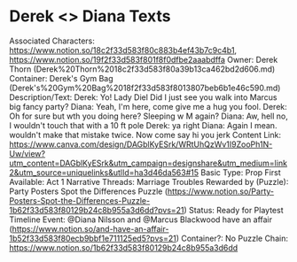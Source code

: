 # Derek <> Diana Texts

Associated Characters: https://www.notion.so/18c2f33d583f80c883b4ef43b7c9c4b1, https://www.notion.so/19f2f33d583f801f8f0dfbe2aaabdffa
Owner: Derek Thorn (Derek%20Thorn%2018c2f33d583f80a39b13ca462bd2d606.md)
Container: Derek's Gym Bag (Derek's%20Gym%20Bag%2018f2f33d583f8013807beb6b1e46c590.md)
Description/Text: Derek: Yo! Lady Diel Did I just see you walk into Marcus big fancy party?
Diana: Yeah, I'm here, come give me a hug you fool.
Derek: Oh for sure but wth you doing here? Sleeping w M again?
Diana: Aw, hell no, I wouldn't touch that with a 10 ft pole
Derek: ya right
Diana: Again I mean. wouldn't make that mistake twice. Now come say hi you jerk
Content Link: https://www.canva.com/design/DAGblKyESrk/WRtUhQzWv1I9ZooPh1N-Uw/view?utm_content=DAGblKyESrk&utm_campaign=designshare&utm_medium=link2&utm_source=uniquelinks&utlId=ha3d46da563#15
Basic Type: Prop
First Available: Act 1
Narrative Threads: Marriage Troubles
Rewarded by (Puzzle): Party Posters Spot the Differences Puzzle (https://www.notion.so/Party-Posters-Spot-the-Differences-Puzzle-1b62f33d583f80129b24c8b955a3d6dd?pvs=21)
Status: Ready for Playtest
Timeline Event: @Diana Nilsson and @Marcus Blackwood have an affair (https://www.notion.so/and-have-an-affair-1b52f33d583f80ecb9bbf1e711125ed5?pvs=21)
Container?: No
Puzzle Chain: https://www.notion.so/1b62f33d583f80129b24c8b955a3d6dd